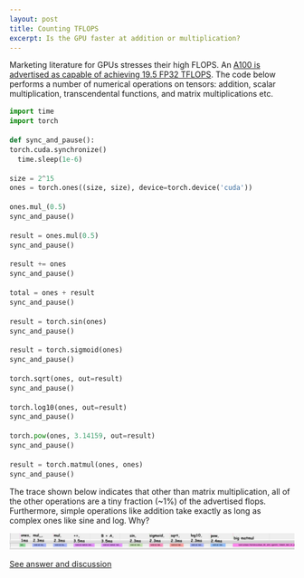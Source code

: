 ```yaml
---
layout: post
title: Counting TFLOPS
excerpt: Is the GPU faster at addition or multiplication?
---
```


Marketing literature for GPUs stresses their high FLOPS. An [A100 is advertised as capable of
achieving 19.5 FP32 TFLOPS](https://developer.nvidia.com/blog/nvidia-ampere-architecture-in-depth/).
The code below performs a number of numerical operations on tensors: addition, scalar
multiplication, transcendental functions, and matrix multiplications etc.

``` python
import time
import torch

def sync_and_pause():
torch.cuda.synchronize()
  time.sleep(1e-6)

size = 2^15
ones = torch.ones((size, size), device=torch.device('cuda'))

ones.mul_(0.5)
sync_and_pause()

result = ones.mul(0.5)
sync_and_pause()

result += ones
sync_and_pause()

total = ones + result
sync_and_pause()

result = torch.sin(ones)
sync_and_pause()

result = torch.sigmoid(ones)
sync_and_pause()

torch.sqrt(ones, out=result)
sync_and_pause()

torch.log10(ones, out=result)
sync_and_pause()

torch.pow(ones, 3.14159, out=result)
sync_and_pause()

result = torch.matmul(ones, ones)
sync_and_pause()
```

The trace shown below indicates that other than matrix multiplication, all of the other operations
are a tiny fraction (~1%) of the advertised flops. Furthermore, simple operations like addition take
exactly as long as complex ones like sine and log. Why?

![trace](/vector_flops/assorted_flops.jpg?raw=true)

[See answer and discussion](/vector-flops-answer/)
